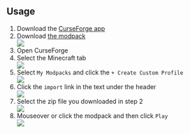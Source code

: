 ## Usage
<ol>
  <li>Download the <a href="https://www.curseforge.com/download/app">CurseForge app</a></li>
  <li>Download <a href="https://drive.google.com/file/d/1H5STSdLaAnqypPtciCRE5_qIliyNJTy8/view?usp=sharing">the modpack</a></li>
  <img src="https://github.com/aerlingsson/MinecraftPrivateModPackUpdater/assets/34278730/25834b64-c39b-43c5-818d-1be4b22c3a47">
  <li>Open CurseForge</li>
  <li>Select the Minecraft tab</li>
  <img src="https://github.com/aerlingsson/MinecraftPrivateModPackUpdater/assets/34278730/c03eed13-457f-48a3-b7f8-4f83cb1f6824">
  <li>Select <code>My Modpacks</code> and click the <code>+ Create Custom Profile</code></li>
  <img src="https://github.com/aerlingsson/MinecraftPrivateModPackUpdater/assets/34278730/bf133470-15b5-4a73-9cf6-5579cc6aa9fd">
  <li>Click the <code>import</code> link in the text under the header</li>
  <img src="https://github.com/aerlingsson/MinecraftPrivateModPackUpdater/assets/34278730/3a2a9768-fc21-4fb1-ba81-5b81b5d377b5">
  <li>Select the zip file you downloaded in step 2</li>
  <img src="https://github.com/aerlingsson/MinecraftPrivateModPackUpdater/assets/34278730/95f22bc2-bc83-4746-ada0-10d47b1f85a5">
  <li>Mouseover or click the modpack and then click <code>Play</code></li>
  <img src="https://github.com/aerlingsson/MinecraftPrivateModPackUpdater/assets/34278730/0df35280-c5eb-48b0-b989-9546fda3d054">
</ol>
